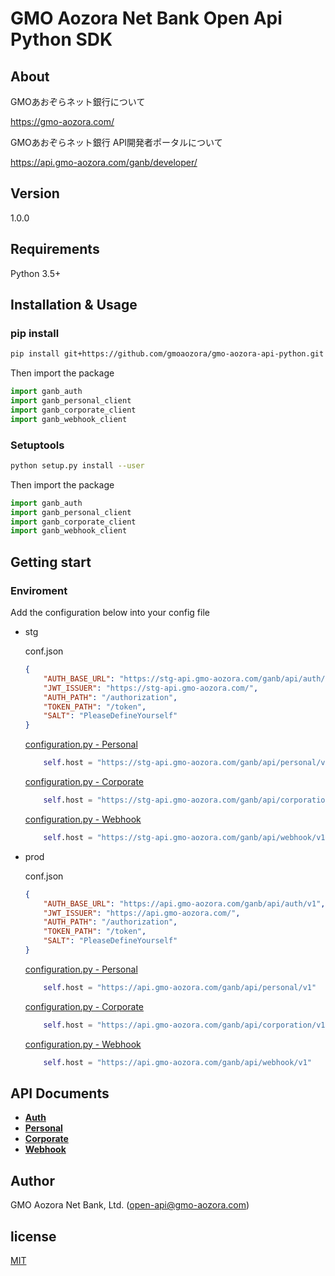 # GMO Aozora Net Bank Open Api Python SDK

## About

GMOあおぞらネット銀行について

https://gmo-aozora.com/

GMOあおぞらネット銀行 API開発者ポータルについて

https://api.gmo-aozora.com/ganb/developer/

## Version 
1.0.0

## Requirements

Python 3.5+

## Installation & Usage
### pip install

```sh
pip install git+https://github.com/gmoaozora/gmo-aozora-api-python.git
```

Then import the package
```python
import ganb_auth
import ganb_personal_client
import ganb_corporate_client
import ganb_webhook_client
```

### Setuptools

```sh
python setup.py install --user
```

Then import the package
```python
import ganb_auth
import ganb_personal_client
import ganb_corporate_client
import ganb_webhook_client
```
## Getting start

### Enviroment

Add the configuration below into your config file

* stg

    conf.json
    ```json
    {
        "AUTH_BASE_URL": "https://stg-api.gmo-aozora.com/ganb/api/auth/v1",
        "JWT_ISSUER": "https://stg-api.gmo-aozora.com/",
        "AUTH_PATH": "/authorization",
        "TOKEN_PATH": "/token",
        "SALT": "PleaseDefineYourself"
    }
    ```
    [configuration.py - Personal ](./ganb_personal_client/configuration.py) 
    ```python
        self.host = "https://stg-api.gmo-aozora.com/ganb/api/personal/v1"
    ```
    [configuration.py - Corporate ](./ganb_corporate_client/configuration.py) 
    ```python
        self.host = "https://stg-api.gmo-aozora.com/ganb/api/corporation/v1"
    ```
    [configuration.py - Webhook ](./ganb_webhook_client/configuration.py) 
    ```python
        self.host = "https://stg-api.gmo-aozora.com/ganb/api/webhook/v1"
    ```

* prod

    conf.json
    ```json
    {
        "AUTH_BASE_URL": "https://api.gmo-aozora.com/ganb/api/auth/v1",
        "JWT_ISSUER": "https://api.gmo-aozora.com/",
        "AUTH_PATH": "/authorization",
        "TOKEN_PATH": "/token",
        "SALT": "PleaseDefineYourself"
    }
    ```
    [configuration.py - Personal ](./ganb_personal_client/configuration.py) 
    ```python
        self.host = "https://api.gmo-aozora.com/ganb/api/personal/v1"
    ```
    [configuration.py - Corporate ](./ganb_corporate_client/configuration.py) 
    ```python
        self.host = "https://api.gmo-aozora.com/ganb/api/corporation/v1"
    ```
    [configuration.py - Webhook ](./ganb_webhook_client/configuration.py) 
    ```python
        self.host = "https://api.gmo-aozora.com/ganb/api/webhook/v1"
    ```

## API Documents
* [**Auth**](./docs/auth/)
* [**Personal**](./docs/personal/)
* [**Corporate**](./docs/corporate/)
* [**Webhook**](./docs/webhook)


## Author

GMO Aozora Net Bank, Ltd. (open-api@gmo-aozora.com)

## license

[MIT](https://github.com/gmoaozora/gmo-aozora-api-python/blob/master/LICENSE)

